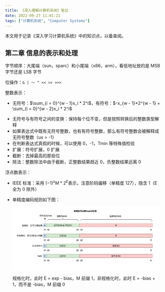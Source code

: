 ```yaml
---
title: 《深入理解计算机系统》笔记
date: 2022-09-27 11:01:21
tags: ["计算机系统", "Computer Systems"]
---
```


本文用于记录《深入学习计算机系统》中的知识点，以备查阅。

<!-- More -->

## 第二章 信息的表示和处理

字节顺序：大尾端（sun，sparc）和小尾端（x86，arm），看低地址放的是 MSB 字节还是 LSB 字节

位操作：`& | ～ ^ << >> >>>`

整数表示：

- 无符号：$\sum_{i = 0}^{w - 1}x_i * 2^i$​​​​，有符号：$-x_{w - 1}*2^{w - 1} + \sum_{i = 0}^{w - 2}x_i * 2^i$​​​ 

+ 无符号与有符号之间的变换：保持每个位不变，但是按照转换后的整数类型解释
+ 如果表达式中既有无符号整数，也有有符号整数，那么有符号整数会被解释成无符号整数（ux > -1）
+ 在判断表达式真假的时候，可以使用 0，-1，Tmin 等特殊值检验
+ 扩展：符号扩展，0 扩展
+ 截断：去掉最高的那些位
+ 除法：整数除法中由于截断，正整数结果趋近 0，负整数结果远离 0

浮点数表示：

+ IEEE 标准：采用 $(-1)^s M * 2^E$​ 表示，注意阶码偏移（单精度 127），隐含 1（E 全为 0 除外）

+ 单精度编码规则如下图：

  ![16090749848677](《深入理解计算机系统》笔记/16090749848677.jpg)

  规格化时，此时 E = exp - bias，M 前缀 1，非规格化时，此时 E = -bias + 1，而不是 -bias，M 前缀 0

